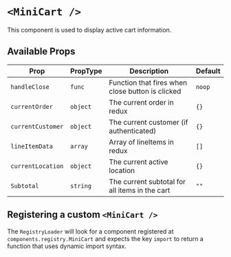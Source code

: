 # `<MiniCart />`

This component is used to display active cart information.

## Available Props

| Prop              | PropType | Description                                      | Default |
| ----------------- | -------- | ------------------------------------------------ | ------- |
| `handleClose`     | `func`   | Function that fires when close button is clicked | `noop`  |
| `currentOrder`    | `object` | The current order in redux                       | `{}`    |
| `currentCustomer` | `object` | The current customer (if authenticated)          | `{}`    |
| `lineItemData`    | `array`  | Array of lineItems in redux                      | `[]`    |
| `currentLocation` | `object` | The current active location                      | `{}`    |
| `Subtotal`        | `string` | The current subtotal for all items in the cart   | `""`    |

## Registering a custom `<MiniCart />`

The `RegistryLoader` will look for a component registered at `components.registry.MiniCart` and expects the key `import` to return a function that uses dynamic import syntax.
